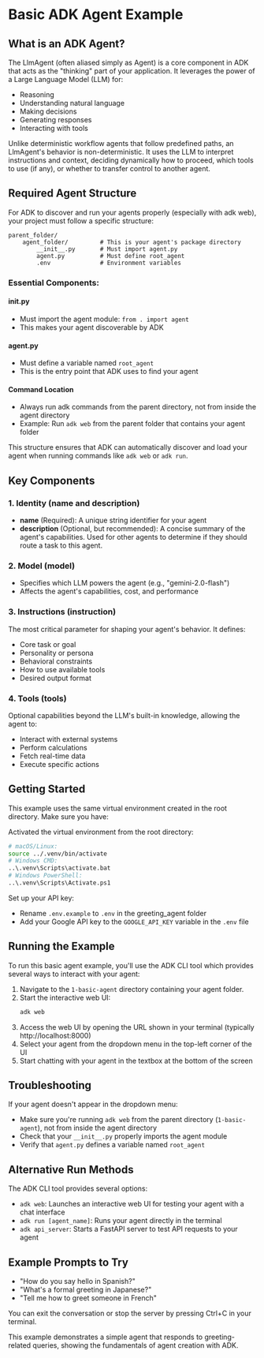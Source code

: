 # Basic ADK Agent Example

## What is an ADK Agent?
The LlmAgent (often aliased simply as Agent) is a core component in ADK that acts as the "thinking" part of your application. It leverages the power of a Large Language Model (LLM) for:

- Reasoning
- Understanding natural language
- Making decisions
- Generating responses
- Interacting with tools

Unlike deterministic workflow agents that follow predefined paths, an LlmAgent's behavior is non-deterministic. It uses the LLM to interpret instructions and context, deciding dynamically how to proceed, which tools to use (if any), or whether to transfer control to another agent.

## Required Agent Structure
For ADK to discover and run your agents properly (especially with adk web), your project must follow a specific structure:

```
parent_folder/
    agent_folder/         # This is your agent's package directory
        __init__.py       # Must import agent.py
        agent.py          # Must define root_agent
        .env              # Environment variables
```

### Essential Components:
#### __init__.py

- Must import the agent module: `from . import agent`
- This makes your agent discoverable by ADK

#### agent.py

- Must define a variable named `root_agent`
- This is the entry point that ADK uses to find your agent

#### Command Location

- Always run adk commands from the parent directory, not from inside the agent directory
- Example: Run `adk web` from the parent folder that contains your agent folder

This structure ensures that ADK can automatically discover and load your agent when running commands like `adk web` or `adk run`.

## Key Components
### 1. Identity (name and description)
- **name** (Required): A unique string identifier for your agent
- **description** (Optional, but recommended): A concise summary of the agent's capabilities. Used for other agents to determine if they should route a task to this agent.

### 2. Model (model)
- Specifies which LLM powers the agent (e.g., "gemini-2.0-flash")
- Affects the agent's capabilities, cost, and performance

### 3. Instructions (instruction)
The most critical parameter for shaping your agent's behavior. It defines:

- Core task or goal
- Personality or persona
- Behavioral constraints
- How to use available tools
- Desired output format

### 4. Tools (tools)
Optional capabilities beyond the LLM's built-in knowledge, allowing the agent to:

- Interact with external systems
- Perform calculations
- Fetch real-time data
- Execute specific actions

## Getting Started
This example uses the same virtual environment created in the root directory. Make sure you have:

Activated the virtual environment from the root directory:
```bash
# macOS/Linux:
source ../.venv/bin/activate
# Windows CMD:
..\.venv\Scripts\activate.bat
# Windows PowerShell:
..\.venv\Scripts\Activate.ps1
```

Set up your API key:
- Rename `.env.example` to `.env` in the greeting_agent folder
- Add your Google API key to the `GOOGLE_API_KEY` variable in the `.env` file

## Running the Example
To run this basic agent example, you'll use the ADK CLI tool which provides several ways to interact with your agent:

1. Navigate to the `1-basic-agent` directory containing your agent folder.
2. Start the interactive web UI:
   ```bash
   adk web
   ```
3. Access the web UI by opening the URL shown in your terminal (typically http://localhost:8000)
4. Select your agent from the dropdown menu in the top-left corner of the UI
5. Start chatting with your agent in the textbox at the bottom of the screen

## Troubleshooting
If your agent doesn't appear in the dropdown menu:

- Make sure you're running `adk web` from the parent directory (`1-basic-agent`), not from inside the agent directory
- Check that your `__init__.py` properly imports the agent module
- Verify that `agent.py` defines a variable named `root_agent`

## Alternative Run Methods
The ADK CLI tool provides several options:

- `adk web`: Launches an interactive web UI for testing your agent with a chat interface
- `adk run [agent_name]`: Runs your agent directly in the terminal
- `adk api_server`: Starts a FastAPI server to test API requests to your agent

## Example Prompts to Try
- "How do you say hello in Spanish?"
- "What's a formal greeting in Japanese?"
- "Tell me how to greet someone in French"

You can exit the conversation or stop the server by pressing Ctrl+C in your terminal.

This example demonstrates a simple agent that responds to greeting-related queries, showing the fundamentals of agent creation with ADK.
